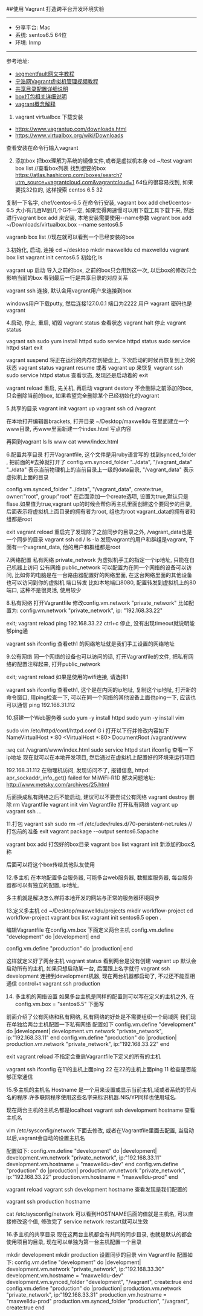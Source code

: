 ##使用 Vagrant 打造跨平台开发环境实验

------------
* 分享平台: Mac
* 系统: sentos6.5 64位
* 环境: lnmp

------------
参考地址:
* [segmentfault网文字教程](http://segmentfault.com/a/1190000000264347)
* [宁浩网Vagrant虚拟机管理视频教程](http://ninghao.net/course/1569)
* [共享目录配置详细说明](http://ju.outofmemory.cn/entry/101490)
* [box打包相关详细说明](http://www.douban.com/note/322249262/)
* [vagrant概念解释](http://segmentfault.com/a/1190000002645737)


1. vagrant virtualbox 下载安装
* https://www.vagrantup.com/downloads.html
* https://www.virtualbox.org/wiki/Downloads
 
查看安装在命令行输入vagrant
 
 
2. 添加box
把box理解为系统的镜像文件,或者是虚拟机本身
cd ~/test
vagrant box list //查看box列表
找到想要的box 
https://atlas.hashicorp.com/boxes/search?utm_source=vagrantcloud.com&vagrantcloud=1
64位的很容易找到, 如果要找32位的, 这样搜索 centos 6.5 32
 
复制一下名字, chef/centos-6.5
在命令行安装, vagrant box add chef/centos-6.5
大小有几百M到几个G不一定, 如果觉得网速慢可以用下载工具下载下来, 然后进行vagrant box add 来安装, 本地安装需要使用--name参数
vagrant box add ~/Downloads/virtualbox.box --name sentos6.5
 
vagranb box list //现在就可以看到一个已经安装的box
 
3.初始化, 启动, 连接
cd ~/desktop
mkdir maxwelldu
cd maxwelldu
vagrant box list
vagrant init centos6.5   初始化
ls
 
vagrant up  启动
导入之前的box, 之前的box只会用到这一次, 以后box的修改只会影响当前的box
看到最后一行是共享目录的对应关系
 
vagrant ssh 连接, 默认会用vagrant用户来连接到box
 
windows用户下载putty, 然后连接127.0.0.1 端口为2222 用户 vagrant 密码也是 vagrant
 
 
4.启动, 停止, 重启, 销毁
vagrant status  查看状态
vagrant halt 停止
vagrant status
 
vagrant ssh
sudo yum install httpd
sudo service httpd status
sudo service httpd start
exit
 
 
vagrant suspend 将正在运行的内存存到硬盘上, 下次启动的时候再恢复到上次的状态
vagrant status 
vagrant resume 或者 vagrant up 来恢复
vagrant ssh
sudo service httpd status 查看状态, 发现还是启动着的
exit
 
vagrant reload 重启, 先关机, 再启动
vagrant destory 不会删除之前添加的box, 只会删除当前的box, 如果希望完全删除某个已经初始化的vagrant  
 
5.共享的目录
vagrant init
vagrant up
vagrant ssh
cd /vagrant
 
在本地打开编辑器brackets, 打开目录 ~/Desktop/maxwelldu
在里面建立一个www目录, 再www里面新建一个index.html
写点内容
 
再回到vagrant
ls
ls www
cat www/index.html
 
6.配置共享目录
打开Vagrantfile, 这个文件是用ruby语言写的
找到synced_folder , 把前面的#去掉就打开了
config.vm.synced_folder "../data", "/vagrant_data"
"../data" 表示当前物理机上的当前目录上一级的data目录,  "/vagrant_data" 表示虚拟机上面的目录
 
  config.vm.synced_folder "../data", "/vagrant_data", create:true, owner:"root", group:"root"
  在后面添加一个create选项, 设置为true,默认只是flase.如果值为true,vagrant up的时候会帮你再主机里面创建这个要同步的目录, 后面表示将虚拟机上面目录的拥有者为root, 组也为root
vagrant_data的拥有者和组都是root
 
exit
vagrant reload
重启完了发现除了之前同步的目录之外, /vagrant_data也是一个同步的目录
vagrant ssh
cd /
ls -la  发现vagrant的用户和群组是vagrant, 下面有一个vagrant_data, 他的用户和群组都是root
 
 
7.网络配置
私有网络 private_network 为虚拟机手工的指定一个ip地址, 只能在自己机器上访问
公有网络 public_network 可以配置为在同一个网络的设备可以访问, 比如你的电脑是在一台路由器配置好的网络里面, 在这台网络里面的其他设备也可以访问到你的虚拟机 
端口转发 比如本地端口8080, 配置转发到虚拟机上的80端口, 这种不是很灵活, 使用较少
 
8.私有网络
打开Vagrantfile
修改config.vm.network "private_network"
比如配置为: config.vm.network "private_network", ip: "192.168.33.22"
 
exit;
vagrant reload
ping 192.168.33.22
ctrl+c 停止, 没有出现timeout就说明能够ping通
 
vagrant ssh
ifconfig 
查看eth1 的网络地址就是我们手工设置的网络地址
 
9.公有网络
同一个网络的设备也可以访问的话, 打开Vagrantfile的文件, 把私有网络的配置注释起来, 打开public_network
 
exit;
vagrant reload
如果是使用的wifi连接, 请选择1
 
vagrant ssh
ifconfig  查看eth1, 这个是在内网的ip地址, 复制这个ip地址, 打开新的命令窗口, 用ping检查一下, 可以在同一个网络的其他设备上面也ping一下, 应该也可以通信
ping 192.168.31.112
 
10.搭建一个Web服务器
sudo yum -y install httpd
sudo yum -y install vim
 
sudo vim /etc/httpd/conf/httpd.conf
G
i
打开以下行并修改内容如下
NameVirtualHost *:80
<VirtualHost *:80>
DocumentRoot /vagrant/www
</VirtualHost>
 
:wq
cat /vagrant/www/index.html
sudo service httpd start
ifconfig 查看一下ip地址
现在就可以在本地开发项目, 然后通过在虚拟机上配置好的环境来运行项目
 
192.168.31.112 在物理机访问, 发现访问不了, 报错信息,  httpd: apr_sockaddr_info_get() failed for MiWiFi-R1D
解决问题地址: http://www.metsky.com/archives/25.html
 
后面换成私有网络之后不能启动, 建议可以不要尝试公有网络
vagrant destroy 删除
rm Vagrantfile
vagrant init
vim Vagrantfile  打开私有网络
vagrant up
vagrant ssh
...
 
 
11.打包
vagrant ssh
sudo rm -rf /etc/udev/rules.d/70-persistent-net.rules  //打包前的准备
exit
vagrant package --output sentos6.5apache
 
vagrant box add 打包好的box目录
vagrant box list
vagrant init 新添加的box名称
 
后面可以将这个box传给其他队友使用
 
 
12.多主机
在本地配置多台服务器, 可能多台web服务器, 数据库服务器, 每台服务器都可以有独立的配置, ip地址, 
 
多主机就是解决怎么样将本地开发的网站与正常的服务器环境同步
 
13.定义多主机
cd ~/Desktop/maxwelldu/projects
mkdir workflow-project
cd workflow-project
vagrant box list
vagrant init sentos6.5
open .
 
编辑Vagrantfile
在config.vm.box 下面定义两台主机
config.vm.define "development" do |development|
end
 
config.vm.define "production" do |production|
end
 
这样就定义好了两台主机
vagrant status
看到两台是没有创建
vagrant up 默认会启动所有的主机, 如果只想启动某一台, 后面跟上名字就行
vagrant ssh development 连接到development机器, 现在两台机器都启动了, 不过还不能互相通信
control+t
vagrant ssh production
 
14. 多主机的网络设置
如果多台主机是同样的配置则可以写在定义的主机之外, 在config.vm.box = "sentos6.5" 下面写
 
前面介绍了公有网络和私有网络, 私有网络的好处是不需要组织一个局域网
我们现在单独给两台主机配置一下私有网络
配置如下
  config.vm.define "development" do |development|
      development.vm.network "private_network", ip:"192.168.33.11"
  end
  config.vm.define "production" do |production|
      production.vm.network "private_network", ip:"192.168.33.22"
  end  
 
exit
vagrant reload 不指定会重启Vagrantfile下定义的所有的主机
 
vagrant ssh
ifconfig 
在11的主机上面ping 22
在22的主机上面ping 11 检查是否能够正常通信
 
15.多主机的主机名
Hostname 是一个用来设置或显示当前主机,域或者系统的节点名的程序.许多联网程序使用这些名字来标识机器.NIS/YP同样也使用域名.
 
现在两台主机的主机名都是localhost
vagrant ssh development
hostname 查看主机名
 
vim /etc/sysconfig/network 下面去修改, 或者在Vagrantfile里面去配置, 当启动以后,vagrant会自动的设置主机名
 
配置如下:
  config.vm.define "development" do |development|
      development.vm.network "private_network", ip:"192.168.33.11"
      development.vm.hostname = "maxwelldu-dev"
  end
  config.vm.define "production" do |production|
      production.vm.network "private_network", ip:"192.168.33.22"
      production.vm.hostname = "maxwelldu-prod"
  end  
 
vagrant reload
vagrant ssh development
hostname 查看发现是我们配置的
 
vagrant ssh production
hostname
 
cat /etc/sysconfig/network  可以看到HOSTNAME后面的值就是主机名, 可以直接修改这个值, 修改完了 service network restart就可以生效
 
 
16.多主机的共享目录
现在这两台主机都会有共同的同步目录, 也就是默认的都会使用项目的目录, 现在可以单独为第一台主机配置一个目录
 
mkdir development
mkdir production
设置同步的目录
vim Vagrantfile
配置如下:
  config.vm.define "development" do |development|
      development.vm.network "private_network", ip:"192.168.33.30"
      development.vm.hostname = "maxwelldu-dev"
      development.vm.synced_folder "development", "/vagrant", create:true
  end
  config.vm.define "production" do |production|
      production.vm.network "private_network", ip:"192.168.33.31"
      production.vm.hostname = "maxwelldu-prod"
      production.vm.synced_folder "production", "/vagrant", create:true
  end  

